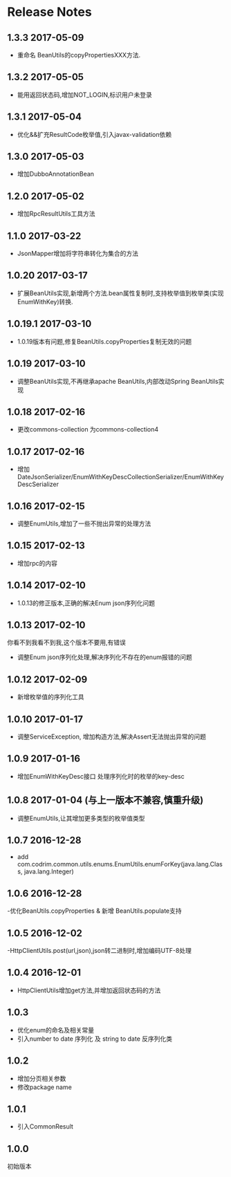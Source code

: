 # Release Notes
## 1.3.3 2017-05-09
- 重命名 BeanUtils的copyPropertiesXXX方法.

## 1.3.2 2017-05-05
- 能用返回状态码,增加NOT_LOGIN,标识用户未登录

## 1.3.1 2017-05-04
- 优化&&扩充ResultCode枚举值,引入javax-validation依赖

## 1.3.0 2017-05-03
- 增加DubboAnnotationBean

## 1.2.0 2017-05-02
- 增加RpcResultUtils工具方法

## 1.1.0 2017-03-22
- JsonMapper增加将字符串转化为集合的方法

## 1.0.20 2017-03-17
- 扩展BeanUtils实现,新增两个方法.bean属性复制时,支持枚举值到枚举类(实现EnumWithKey)转换.

## 1.0.19.1 2017-03-10
- 1.0.19版本有问题,修复BeanUtils.copyProperties复制无效的问题

## 1.0.19 2017-03-10
- 调整BeanUtils实现,不再继承apache BeanUtils,内部改动Spring BeanUtils实现

## 1.0.18 2017-02-16
- 更改commons-collection 为commons-collection4

## 1.0.17 2017-02-16
- 增加DateJsonSerializer/EnumWithKeyDescCollectionSerializer/EnumWithKeyDescSerializer

## 1.0.16 2017-02-15
- 调整EnumUtils,增加了一些不抛出异常的处理方法

## 1.0.15 2017-02-13
- 增加rpc的内容

## 1.0.14 2017-02-10
- 1.0.13的修正版本,正确的解决Enum json序列化问题

## 1.0.13 2017-02-10
你看不到我看不到我,这个版本不要用,有错误
- 调整Enum json序列化处理,解决序列化不存在的enum报错的问题

## 1.0.12 2017-02-09
- 新增枚举值的序列化工具 

## 1.0.10 2017-01-17
- 调整ServiceException, 增加构造方法,解决Assert无法抛出异常的问题

## 1.0.9 2017-01-16
- 增加EnumWithKeyDesc接口 处理序列化时的枚举的key-desc

## 1.0.8 2017-01-04 (与上一版本不兼容,慎重升级)
- 调整EnumUtils,让其增加更多类型的枚举值类型

## 1.0.7 2016-12-28
- add com.codrim.common.utils.enums.EnumUtils.enumForKey(java.lang.Class<T>, java.lang.Integer)

## 1.0.6 2016-12-28
-优化BeanUtils.copyProperties & 新增 BeanUtils.populate支持

## 1.0.5 2016-12-02
-HttpClientUtils.post(url,json),json转二进制时,增加编码UTF-8处理

## 1.0.4 2016-12-01
- HttpClientUtils增加get方法,并增加返回状态码的方法

## 1.0.3
- 优化enum的命名及相关常量
- 引入number to date 序列化 及 string to date 反序列化类
## 1.0.2
- 增加分页相关参数
- 修改package name

## 1.0.1
- 引入CommonResult

## 1.0.0
初始版本
